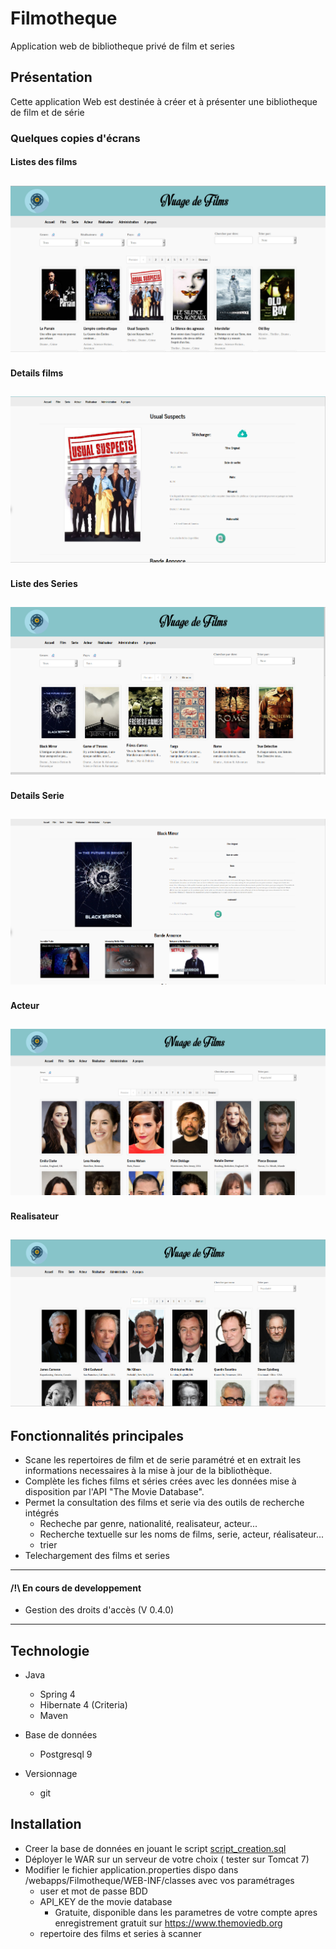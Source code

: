 # Filmotheque
Application web de bibliotheque privé de film et series

## Présentation
Cette application Web est destinée à créer et à présenter une bibliotheque de film et de série

### Quelques copies d'écrans
#### Listes des films
![Capture liste film](CaptureFilm.png "Liste des films")
---
#### Details films
![Capture details film](CaptureDetailsFilm.png "Details films")
---
#### Liste des Series
![Capture liste Serie](CaptureSerie.png "")
---
#### Details Serie
![Capture details serie](CaptureDetailsSerie.png "Details Serie")
---
#### Acteur
![Capture Acteur](CaptureActeur.png "Acteur")
---
#### Realisateur
![Capture Realisateur](CaptureRealisateur.png "Realisateur")
---

## Fonctionnalités principales
* Scane les repertoires de film et de serie paramétré et en extrait les informations necessaires à la mise à jour de la bibliothèque.
* Complète les fiches films et séries crées avec les données mise à disposition par l'API "The Movie Database".
* Permet la consultation des films et serie via des outils de recherche intégrés
    * Recheche par genre, nationalité, realisateur, acteur...
    * Recherche textuelle sur les noms de films, serie, acteur, réalisateur...
    * trier
* Telechargement des films et series

---
#### /!\ En cours de developpement
* Gestion des droits d'accès (V 0.4.0)

-------

## Technologie
 
* Java
     * Spring 4
     * Hibernate 4 (Criteria)
     * Maven
     
* Base de données
     * Postgresql 9
      
* Versionnage 
     * git
      
## Installation
* Creer la base de données en jouant le script [script_creation.sql](script_creation.sql)
* Déployer le WAR sur un serveur de votre choix ( tester sur Tomcat 7)
* Modifier le fichier application.properties dispo dans /webapps/Filmotheque/WEB-INF/classes avec vos paramétrages
    * user et mot de passe BDD
    * API_KEY de the movie database
        * Gratuite, disponible dans les parametres de votre compte apres enregistrement gratuit sur https://www.themoviedb.org 
    * repertoire des films et series à scanner 

      